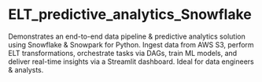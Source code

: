 # ELT_predictive_analytics_Snowflake
Demonstrates an end-to-end data pipeline &amp; predictive analytics solution using Snowflake &amp; Snowpark for Python. Ingest data from AWS S3, perform ELT transformations, orchestrate tasks via DAGs, train ML models, and deliver real-time insights via a Streamlit dashboard. Ideal for data engineers &amp; analysts.
